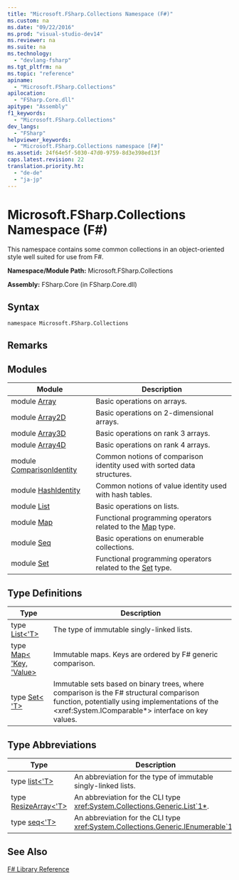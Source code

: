 ```yaml
---
title: "Microsoft.FSharp.Collections Namespace (F#)"
ms.custom: na
ms.date: "09/22/2016"
ms.prod: "visual-studio-dev14"
ms.reviewer: na
ms.suite: na
ms.technology: 
  - "devlang-fsharp"
ms.tgt_pltfrm: na
ms.topic: "reference"
apiname: 
  - "Microsoft.FSharp.Collections"
apilocation: 
  - "FSharp.Core.dll"
apitype: "Assembly"
f1_keywords: 
  - "Microsoft.FSharp.Collections"
dev_langs: 
  - "FSharp"
helpviewer_keywords: 
  - "Microsoft.FSharp.Collections namespace [F#]"
ms.assetid: 24f64e5f-5030-47d0-9759-8d3e398ed13f
caps.latest.revision: 22
translation.priority.ht: 
  - "de-de"
  - "ja-jp"
---
```

# Microsoft.FSharp.Collections Namespace (F#)
This namespace contains some common collections in an object-oriented style well suited for use from F#.  
  
 **Namespace/Module Path:** Microsoft.FSharp.Collections  
  
 **Assembly:** FSharp.Core (in FSharp.Core.dll)  
  
## Syntax  
  
```  
namespace Microsoft.FSharp.Collections  
```  
  
## Remarks  
  
## Modules  
  
|Module|Description|  
|------------|-----------------|  
|module [Array](../vs140/collections.array-module--fsharp-.md)|Basic operations on arrays.|  
|module [Array2D](../vs140/collections.array2d-module--fsharp-.md)|Basic operations on 2-dimensional arrays.|  
|module [Array3D](../vs140/collections.array3d-module--fsharp-.md)|Basic operations on rank 3 arrays.|  
|module [Array4D](../vs140/collections.array4d-module--fsharp-.md)|Basic operations on rank 4 arrays.|  
|module [ComparisonIdentity](../vs140/collections.comparisonidentity-module--fsharp-.md)|Common notions of comparison identity used with sorted data structures.|  
|module [HashIdentity](../vs140/collections.hashidentity-module--fsharp-.md)|Common notions of value identity used with hash tables.|  
|module [List](../vs140/collections.list-module--fsharp-.md)|Basic operations on lists.|  
|module [Map](../vs140/collections.map-module--fsharp-.md)|Functional programming operators related to the [Map](../vs140/collections.map--key--value--class--fsharp-.md) type.|  
|module [Seq](../vs140/collections.seq-module--fsharp-.md)|Basic operations on enumerable collections.|  
|module [Set](../vs140/collections.set-module--fsharp-.md)|Functional programming operators related to the [Set](../vs140/collections.set--t--class--fsharp-.md) type.|  
  
## Type Definitions  
  
|Type|Description|  
|----------|-----------------|  
|type [List\<'T>](../vs140/collections.list--t--union--fsharp-.md)|The type of immutable singly-linked lists.|  
|type [Map\< 'Key, 'Value>](../vs140/collections.map--key--value--class--fsharp-.md)|Immutable maps. Keys are ordered by F# generic comparison.|  
|type [Set\< 'T>](../vs140/collections.set--t--class--fsharp-.md)|Immutable sets based on binary trees, where comparison is the F# structural comparison function, potentially using implementations of the \<xref:System.IComparable*> interface on key values.|  
  
## Type Abbreviations  
  
|Type|Description|  
|----------|-----------------|  
|type [list\<'T>](../vs140/collections.list--t--type-abbreviation--fsharp-.md)|An abbreviation for the type of immutable singly-linked lists.|  
|type [ResizeArray\<'T>](../vs140/collections.resizearray--t--type-abbreviation--fsharp-.md)|An abbreviation for the CLI type <xref:System.Collections.Generic.List`1*>.|  
|type [seq<'T>](../vs140/collections.seq--t--type-abbreviation--fsharp-.md)|An abbreviation for the CLI type <xref:System.Collections.Generic.IEnumerable`1*>|  
  
## See Also  
 [F# Library Reference](../vs140/fsharp-core-library-reference.md)